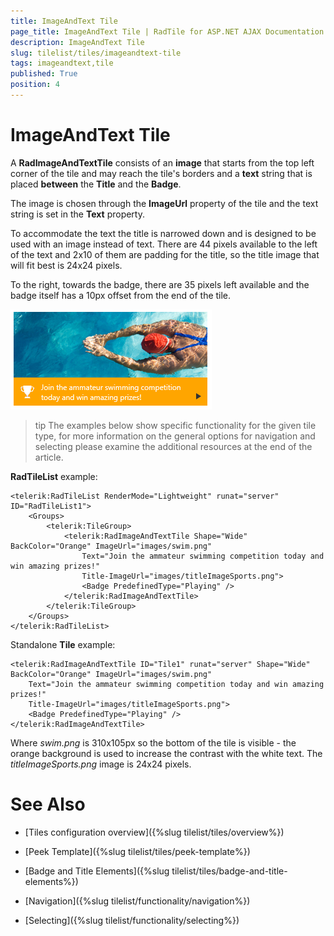 ```yaml
---
title: ImageAndText Tile
page_title: ImageAndText Tile | RadTile for ASP.NET AJAX Documentation
description: ImageAndText Tile
slug: tilelist/tiles/imageandtext-tile
tags: imageandtext,tile
published: True
position: 4
---
```


# ImageAndText Tile



A **RadImageAndTextTile** consists of an **image** that starts from the top left corner of the tile and may reach the tile's borders and a **text** string that is placed **between** the **Title** and the **Badge**.

The image is chosen through the **ImageUrl** property of the tile and the text string is set in the	**Text** property.

To accommodate the text the title is narrowed down and is designed to be used with an image instead of text. There are 44 pixels available to the left of the text and 2x10 of them are padding for the title, so the title image that will fit best is 24x24 pixels.

To the right, towards the badge, there are 35 pixels left available and the badge itself has a 10px offset from the end of the tile.

![tilelist-image And Text Tile-swimming-example](images/tilelist-imageAndTextTile-swimming-example.png)

>tip The examples below show specific functionality for the given tile type, for more information on the general options	for navigation and selecting please examine the additional resources at the end of the article.



**RadTileList** example:

````ASP.NET
<telerik:RadTileList RenderMode="Lightweight" runat="server" ID="RadTileList1">
	<Groups>
		<telerik:TileGroup>
			<telerik:RadImageAndTextTile Shape="Wide" BackColor="Orange" ImageUrl="images/swim.png"
				Text="Join the ammateur swimming competition today and win amazing prizes!"
				Title-ImageUrl="images/titleImageSports.png">
				<Badge PredefinedType="Playing" />
			</telerik:RadImageAndTextTile>
		</telerik:TileGroup>
	</Groups>
</telerik:RadTileList>
````



Standalone **Tile** example:

````ASP.NET
<telerik:RadImageAndTextTile ID="Tile1" runat="server" Shape="Wide" BackColor="Orange" ImageUrl="images/swim.png"
	Text="Join the ammateur swimming competition today and win amazing prizes!"
	Title-ImageUrl="images/titleImageSports.png">
	<Badge PredefinedType="Playing" />
</telerik:RadImageAndTextTile>
````



Where *swim.png* is 310x105px so the bottom of the tile is visible - the orange background is used to increase the contrast with the white text. The *titleImageSports.png* image is 24x24 pixels.

# See Also

 * [Tiles configuration overview]({%slug tilelist/tiles/overview%})

 * [Peek Template]({%slug tilelist/tiles/peek-template%})

 * [Badge and Title Elements]({%slug tilelist/tiles/badge-and-title-elements%})

 * [Navigation]({%slug tilelist/functionality/navigation%})

 * [Selecting]({%slug tilelist/functionality/selecting%})
